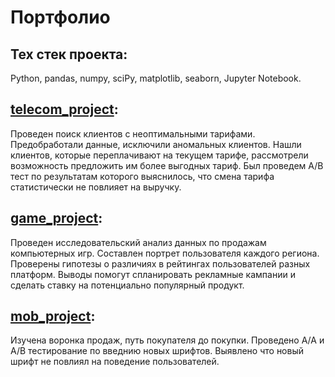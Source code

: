 # Портфолио 

## Тех стек проекта:

Python, pandas, numpy, sciPy, matplotlib, seaborn, Jupyter Notebook.

## [telecom_project](https://github.com/stierlits/Data-Analyst/tree/main/telecom_project):

Проведен поиск клиентов с неоптимальными тарифами. Предобработали данные, исключили аномальных клиентов. Нашли клиентов, которые переплачивают на текущем тарифе, рассмотрели возможность предложить им более выгодных тариф. Был проведем А/В тест по результатам которого выяснилось, что смена тарифа статистически не повлияет на выручку.

## [game_project](https://github.com/stierlits/Data-Analyst/tree/main/game_project):

Проведен исследовательский анализ данных по продажам компьютерных игр. Составлен портрет пользователя каждого региона. Проверены гипотезы о различиях в рейтингах пользователей разных платформ. Выводы помогут спланировать рекламные кампании и сделать ставку на потенциально популярный продукт.

## [mob_project](https://github.com/stierlits/Data-Analyst/tree/main/mob_project):

Изучена воронка продаж, путь покупателя до покупки. Проведено А/А и А/В тестирование по введнию новых шрифтов. Выявлено что новый шрифт не повлиял на поведение пользователей.
